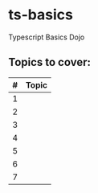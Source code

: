 # ts-basics
Typescript Basics Dojo

## Topics to cover:
|#|Topic|
|---:|---------------------------|
|1| |
|2| |
|3| |
|4| |
|5| |
|6| |
|7| |